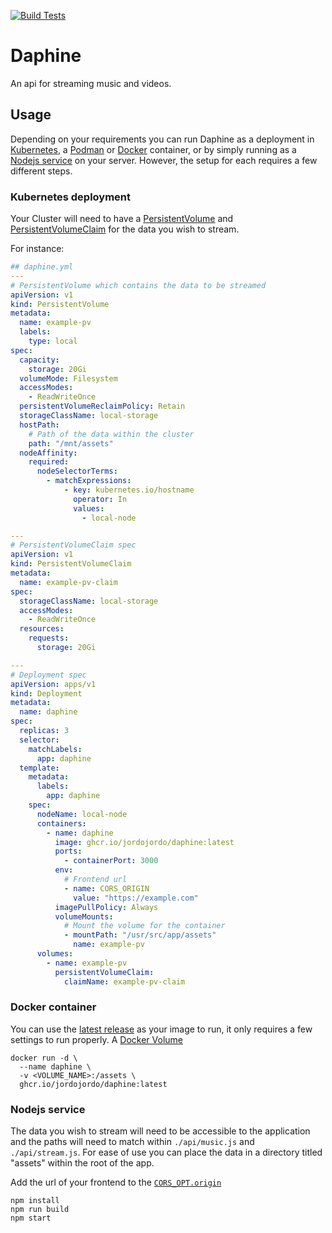 [![Build Tests](https://github.com/jordojordo/daphine/actions/workflows/test-build.yaml/badge.svg)](https://github.com/jordojordo/daphine/actions/workflows/test-build.yaml)

# Daphine

An api for streaming music and videos.

## Usage

Depending on your requirements you can run Daphine as a deployment in [Kubernetes](https://kubernetes.io/docs/concepts/workloads/controllers/deployment/), a [Podman](https://podman.io/docs#running-a-container) or [Docker](https://docs.docker.com/engine/reference/commandline/container/) container, or by simply running as a [Nodejs service](https://nodejs.org/dist/latest-v18.x/docs/api/synopsis.html) on your server. However, the setup for each requires a few different steps.

### Kubernetes deployment

Your Cluster will need to have a [PersistentVolume](https://kubernetes.io/docs/concepts/storage/persistent-volumes/) and [PersistentVolumeClaim](https://kubernetes.io/docs/concepts/storage/persistent-volumes/#persistentvolumeclaims) for the data you wish to stream.

For instance:

```yml
## daphine.yml
---
# PersistentVolume which contains the data to be streamed
apiVersion: v1
kind: PersistentVolume
metadata:
  name: example-pv
  labels:
    type: local
spec:
  capacity:
    storage: 20Gi
  volumeMode: Filesystem
  accessModes:
    - ReadWriteOnce
  persistentVolumeReclaimPolicy: Retain
  storageClassName: local-storage
  hostPath:
    # Path of the data within the cluster
    path: "/mnt/assets"
  nodeAffinity:
    required:
      nodeSelectorTerms:
        - matchExpressions:
            - key: kubernetes.io/hostname
              operator: In
              values:
                - local-node

---
# PersistentVolumeClaim spec
apiVersion: v1
kind: PersistentVolumeClaim
metadata:
  name: example-pv-claim
spec:
  storageClassName: local-storage
  accessModes:
    - ReadWriteOnce
  resources:
    requests:
      storage: 20Gi

---
# Deployment spec
apiVersion: apps/v1
kind: Deployment
metadata:
  name: daphine
spec:
  replicas: 3
  selector:
    matchLabels:
      app: daphine
  template:
    metadata:
      labels:
        app: daphine
    spec:
      nodeName: local-node
      containers:
        - name: daphine
          image: ghcr.io/jordojordo/daphine:latest
          ports:
            - containerPort: 3000
          env:
            # Frontend url
            - name: CORS_ORIGIN
              value: "https://example.com"
          imagePullPolicy: Always
          volumeMounts:
            # Mount the volume for the container
            - mountPath: "/usr/src/app/assets"
              name: example-pv
      volumes:
        - name: example-pv
          persistentVolumeClaim:
            claimName: example-pv-claim
```

### Docker container

You can use the [latest release](https://github.com/jordojordo/daphine/pkgs/container/daphine) as your image to run, it only requires a few settings to run properly. A [Docker Volume](https://docs.docker.com/storage/volumes/) 

```console
docker run -d \
  --name daphine \
  -v <VOLUME_NAME>:/assets \
  ghcr.io/jordojordo/daphine:latest
```

### Nodejs service

The data you wish to stream will need to be accessible to the application and the paths will need to match within `./api/music.js` and `./api/stream.js`. For ease of use you can place the data in a directory titled "assets" within the root of the app.

Add the url of your frontend to the [`CORS_OPT.origin`](https://github.com/jordojordo/daphine/blob/30156b0c2523f938e98f34c516116a4de3100933/app.js#L18)

```console
npm install
npm run build
npm start
```